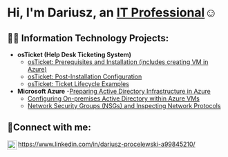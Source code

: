 <h1>Hi, I'm Dariusz, an <a href="https://www.linkedin.com/in/dariusz-procelewski-a99845210/">IT Professional</a>☺</h1>

<h2>👨‍💻 Information Technology Projects:</h2>

- <b>osTicket (Help Desk Ticketing System)</b>
  - [osTicket: Prerequisites and Installation (includes creating VM in Azure) ](https://github.com/DariuszProcelewski/osticket-prereqs)
  - [osTicket: Post-Installation Configuration](https://github.com/DariuszProcelewski/post-install-config)
  - [osTicket: Ticket Lifecycle Examples](https://github.com/DariuszProcelewski/ticket-lifecycle)
- <b>Microsoft Azure</b>
  -[Preparing Active Directory Infrastructure in Azure](https://github.com/DariuszProcelewski/prepinf-ad)
  - [Configuring On-premises Active Directory within Azure VMs](https://github.com/DariuszProcelewski/configure-ad)
  - [Network Security Groups (NSGs) and Inspecting Network Protocols](https://github.com/DariuszProcelewski/azure-network-protocols)

<h2>🤳Connect with me:</h2>

<img align="left" alt="[https://www.linkedin.com/in/dariusz-procelewski-a99845210)" width="22px" src="https://cdn.jsdelivr.net/npm/simple-icons@v3/icons/linkedin.svg" /> https://www.linkedin.com/in/dariusz-procelewski-a99845210/
